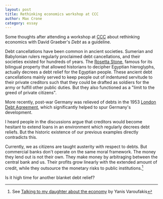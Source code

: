 ```yaml
---
layout: post
title: Rethinking economics workshop at CCC
author: Max Crone
category: essay
---
```

Some thoughts after attending a workshop at [CCC](https://events.ccc.de/congress/2023/infos/startpage.html) about rethinking economics with David Graeber's *Debt* as a guideline.

Debt cancellations have been common in ancient societies.
Sumerian and Babylonian rulers regularly proclaimed debt cancellations, and their societies existed for hundreds of years.
The [Rosetta Stone](https://en.wikipedia.org/wiki/Rosetta_Stone_decree), famous for its bilingual property that allowed historians to decipher Egyptian hieroglyphs, actually decrees a debt relief for the Egyptian people.
These ancient debt cancellations mainly served to keep people out of indentured servitude to their private creditors such that they could be drafted as soldiers for the army or fulfill other public duties.
But they also functioned as a "limit to the greed of private citizens".

More recently, post-war Germany was relieved of debts in the 1953 [London Debt Agreement](https://en.wikipedia.org/wiki/London_Agreement_on_German_External_Debts), which significantly helped to spur Germany's development.

I heard people in the discussions argue that creditors would become hesitant to extend loans in an environment which regularly decrees debt reliefs.
But the historic existence of our previous examples directly contradicts this.

Currently, we as citizens are taught austerity with respect to debts.
But commercial banks don't operate on the same moral framework.
The money they lend out is not their own.
They make money by arbitraging between the central bank and us.
Their profits grow linearly with the extended amount of credit, while they outsource the monetary risks to public institutions.[^1]

Is it high time for another blanket debt relief?

[^1]: See [Talking to my daughter about the economy](/books/talking-to-my-daughter-about-the-economy) by Yanis Varoufakis
